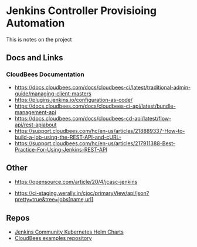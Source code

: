 # Jenkins Controller Provisioing Automation
This is notes on the project 

## Docs and Links
### CloudBees Documentation
* https://docs.cloudbees.com/docs/cloudbees-ci/latest/traditional-admin-guide/managing-client-masters
* https://plugins.jenkins.io/configuration-as-code/
* https://docs.cloudbees.com/docs/cloudbees-ci-api/latest/bundle-management-api
* https://docs.cloudbees.com/docs/cloudbees-cd-api/latest/flow-api/rest-apiabout
* https://support.cloudbees.com/hc/en-us/articles/218889337-How-to-build-a-job-using-the-REST-API-and-cURL-
* https://support.cloudbees.com/hc/en-us/articles/217911388-Best-Practice-For-Using-Jenkins-REST-API

## Other
* https://opensource.com/article/20/4/jcasc-jenkins



* https://ci-staging.werally.in/cjoc/primaryView/api/json?pretty=true&tree=jobs[name,url]


## Repos
* [Jenkins Community Kubernetes Helm Charts](https://github.com/jenkinsci/helm-charts)
* [CloudBees examples repository](https://github.com/cloudbees/cloudbees-examples)

<!--stackedit_data:
eyJoaXN0b3J5IjpbLTIxMTMxOTQ4OTQsMjAyMDg4NzIyMCwtMT
QzODM5NDY5OSw5NTUxMjg2NjQsMTUyMTk4ODIxOSw3ODM5NDM1
MDFdfQ==
-->
